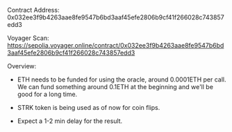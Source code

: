 Contract Address: 0x032ee3f9b4263aae8fe9547b6bd3aaf45efe2806b9cf41f266028c743857edd3

Voyager Scan: https://sepolia.voyager.online/contract/0x032ee3f9b4263aae8fe9547b6bd3aaf45efe2806b9cf41f266028c743857edd3

Overview:

- ETH needs to be funded for using the oracle, around 0.0001ETH per call. We can fund something around 0.1ETH at the beginning and we'll be good for a long time.

- STRK token is being used as of now for coin flips.

- Expect a 1-2 min delay for the result.

